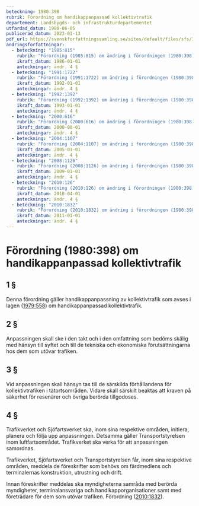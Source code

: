 ```yaml
---
beteckning: 1980:398
rubrik: Förordning om handikappanpassad kollektivtrafik
departement: Landsbygds- och infrastrukturdepartementet
utfardad_datum: 1980-06-05
publicerad_datum: 2023-01-13
pdf_url: https://svenskforfattningssamling.se/sites/default/files/sfs/1980-06/SFS1980-398.pdf
andringsforfattningar:
  - beteckning: "1985:815"
    rubrik: "Förordning (1985:815) om ändring i förordningen (1980:398) om handikappanpassad kollektivtrafik"
    ikraft_datum: 1986-01-01
    anteckningar: ändr. 4 §
  - beteckning: "1991:1722"
    rubrik: "Förordning (1991:1722) om ändring i förordningen (1980:398) om handikappanpassad kollektivtrafik"
    ikraft_datum: 1992-01-01
    anteckningar: ändr. 4 §
  - beteckning: "1992:1392"
    rubrik: "Förordning (1992:1392) om ändring i förordningen (1980:398) om handikappanpassad kollektivtrafik"
    ikraft_datum: 1993-01-01
    anteckningar: ändr. 4 §
  - beteckning: "2000:616"
    rubrik: "Förordning (2000:616) om ändring i förordningen (1980:398) om handikappanpassad kollektivtrafik"
    ikraft_datum: 2000-08-01
    anteckningar: ändr. 4 §
  - beteckning: "2004:1107"
    rubrik: "Förordning (2004:1107) om ändring i förordningen (1980:398) om handikappanpassad kollektivtrafik"
    ikraft_datum: 2005-01-01
    anteckningar: ändr. 4 §
  - beteckning: "2008:1126"
    rubrik: "Förordning (2008:1126) om ändring i förordningen (1980:398) om handikappanpassad kollektivtrafik"
    ikraft_datum: 2009-01-01
    anteckningar: ändr. 4 §
  - beteckning: "2010:126"
    rubrik: "Förordning (2010:126) om ändring i förordningen (1980:398) om handikappanpassad kollektivtrafik"
    ikraft_datum: 2010-04-01
    anteckningar: ändr. 4 §
  - beteckning: "2010:1832"
    rubrik: "Förordning (2010:1832) om ändring i förordningen (1980:398) om handikappanpassad kollektivtrafik"
    ikraft_datum: 2011-01-01
    anteckningar: ändr. 4 §
---
```


# Förordning (1980:398) om handikappanpassad kollektivtrafik

## 1 §

Denna förordning gäller handikappanpassning av kollektivtrafik som avses i lagen ([1979:558](https://selex.se/eli/sfs/1979/558)) om handikappanpassad kollektivtrafik.

## 2 §

Anpassningen skall ske i den takt och i den omfattning som bedöms skälig med hänsyn till syftet och till de tekniska och ekonomiska förutsättningarna hos dem som utövar trafiken.

## 3 §

Vid anpassningen skall hänsyn tas till de särskilda förhållandena för kollektivtrafiken i tätortsområden. Vidare skall särskilt beaktas att kraven på säkerhet för resenärer och övriga berörda tillgodoses.

## 4 §

Trafikverket och Sjöfartsverket ska, inom sina respektive områden, initiera, planera och följa upp anpassningen. Detsamma gäller Transportstyrelsen inom luftfartsområdet. Trafikverket ska verka för att anpassningen samordnas.

Trafikverket, Sjöfartsverket och Transportstyrelsen får, inom sina respektive områden, meddela de föreskrifter som behövs om färdmedlens och terminalernas konstruktion, utrustning och drift.

Innan föreskrifter meddelas ska myndigheterna samråda med berörda myndigheter, terminalansvariga och handikapporganisationer samt med företrädare för dem som utövar trafiken. Förordning ([2010:1832](https://selex.se/eli/sfs/2010/1832)).